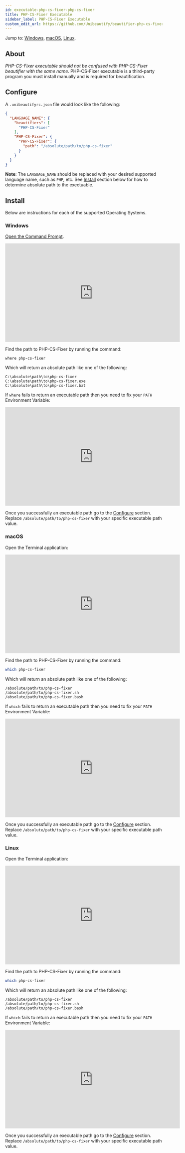 ```yaml
---
id: executable-php-cs-fixer-php-cs-fixer
title: PHP-CS-Fixer Executable
sidebar_label: PHP-CS-Fixer Executable
custom_edit_url: https://github.com/Unibeautify/beautifier-php-cs-fixer#readme
---
```

Jump to: [Windows](#windows), [macOS](#macos), [Linux](#linux).
## About
*PHP-CS-Fixer executable should not be confused with PHP-CS-Fixer beautifier with the same name.*
PHP-CS-Fixer executable is a third-party program you must install manually and is required for beautification.
## Configure
A `.unibeautifyrc.json` file would look like the following:
```json
{
  "LANGUAGE_NAME": {
    "beautifiers": [
      "PHP-CS-Fixer"
    ],
    "PHP-CS-Fixer": {
      "PHP-CS-Fixer": {
        "path": "/absolute/path/to/php-cs-fixer"
      }
    }
  }
}
```
**Note**: The `LANGUAGE_NAME` should be replaced with your desired supported language name, such as `PHP`, etc.
See [Install](#install) section below for how to determine absolute path to the exectuable.
## Install

Below are instructions for each of the supported Operating Systems.
### Windows
[Open the Command Prompt](https://www.lifewire.com/how-to-open-command-prompt-2618089).

<p><iframe width="560" height="315" src="https://www.youtube.com/embed/MBBWVgE0ewk" frameborder="0" allow="autoplay; encrypted-media" allowfullscreen></iframe></p>


Find the path to PHP-CS-Fixer by running the command:
```batch
where php-cs-fixer
```
Which will return an absolute path like one of the following:
```text
C:\absolute\path\to\php-cs-fixer
C:\absolute\path\to\php-cs-fixer.exe
C:\absolute\path\to\php-cs-fixer.bat
```
If `where` fails to return an executable path then you need to fix your `PATH` Environment Variable:

<iframe width="560" height="315" src="https://www.youtube.com/embed/8HK1BsRprt0?start=334" frameborder="0" allow="autoplay; encrypted-media" allowfullscreen></iframe>

Once you successfully an executable path go to the [Configure](#Configure) section.
Replace `/absolute/path/to/php-cs-fixer` with your specific executable path value.
### macOS
Open the Terminal application:

<iframe width="560" height="315" src="https://www.youtube.com/embed/zw7Nd67_aFw" frameborder="0" allow="autoplay; encrypted-media" allowfullscreen></iframe>


Find the path to PHP-CS-Fixer by running the command:
```bash
which php-cs-fixer
```
Which will return an absolute path like one of the following:
```text
/absolute/path/to/php-cs-fixer
/absolute/path/to/php-cs-fixer.sh
/absolute/path/to/php-cs-fixer.bash
```
If `which` fails to return an executable path then you need to fix your `PATH` Environment Variable:

<iframe width="560" height="315" src="https://www.youtube.com/embed/aYVEZTmBiuc" frameborder="0" allow="autoplay; encrypted-media" allowfullscreen></iframe>

Once you successfully an executable path go to the [Configure](#Configure) section.
Replace `/absolute/path/to/php-cs-fixer` with your specific executable path value.
### Linux
Open the Terminal application:

<iframe width="560" height="315" src="https://www.youtube.com/embed/AO0jzD1hpXc?start=28" frameborder="0" allow="autoplay; encrypted-media" allowfullscreen></iframe>


Find the path to PHP-CS-Fixer by running the command:
```bash
which php-cs-fixer
```
Which will return an absolute path like one of the following:
```text
/absolute/path/to/php-cs-fixer
/absolute/path/to/php-cs-fixer.sh
/absolute/path/to/php-cs-fixer.bash
```
If `which` fails to return an executable path then you need to fix your `PATH` Environment Variable:

<iframe width="560" height="315" src="https://www.youtube.com/embed/rJMFxIbDe-g" frameborder="0" allow="autoplay; encrypted-media" allowfullscreen></iframe>

Once you successfully an executable path go to the [Configure](#Configure) section.
Replace `/absolute/path/to/php-cs-fixer` with your specific executable path value.
